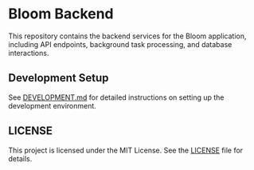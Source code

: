 # Bloom Backend

This repository contains the backend services for the Bloom application, including API endpoints, background task processing, and database interactions.

## Development Setup

See [DEVELOPMENT.md](DEVELOPMENT.md) for detailed instructions on setting up the development environment.

## LICENSE

This project is licensed under the MIT License. See the [LICENSE](LICENSE) file for details.
